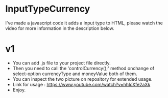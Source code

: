 # InputTypeCurrency
I've made a javascript code it adds a input type to HTML, please watch the video for more information in the description below.
# v1
* You can add .js file to your project file directly.
* Then you need to call the 'controlCurrency();' method onchange of select-option currencyType and moneyValue both of them.
* You can inspect the two picture on repository for extended usage.
* Link for usage : https://www.youtube.com/watch?v=hhIcXfe2aXk
* Enjoy.
